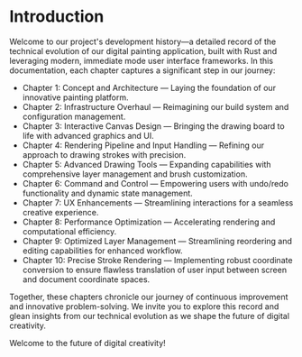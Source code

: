 # Introduction

Welcome to our project's development history—a detailed record of the technical evolution of our digital painting application, built with Rust and leveraging modern, immediate mode user interface frameworks. In this documentation, each chapter captures a significant step in our journey:

- Chapter 1: Concept and Architecture — Laying the foundation of our innovative painting platform.
- Chapter 2: Infrastructure Overhaul — Reimagining our build system and configuration management.
- Chapter 3: Interactive Canvas Design — Bringing the drawing board to life with advanced graphics and UI.
- Chapter 4: Rendering Pipeline and Input Handling — Refining our approach to drawing strokes with precision.
- Chapter 5: Advanced Drawing Tools — Expanding capabilities with comprehensive layer management and brush customization.
- Chapter 6: Command and Control — Empowering users with undo/redo functionality and dynamic state management.
- Chapter 7: UX Enhancements — Streamlining interactions for a seamless creative experience.
- Chapter 8: Performance Optimization — Accelerating rendering and computational efficiency.
- Chapter 9: Optimized Layer Management — Streamlining reordering and editing capabilities for enhanced workflow.
- Chapter 10: Precise Stroke Rendering — Implementing robust coordinate conversion to ensure flawless translation of user input between screen and document coordinate spaces.

Together, these chapters chronicle our journey of continuous improvement and innovative problem-solving. We invite you to explore this record and glean insights from our technical evolution as we shape the future of digital creativity.

Welcome to the future of digital creativity!

